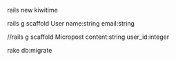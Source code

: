 rails new kiwitime

rails g scaffold User name:string email:string

//rails g scaffold Micropost content:string user_id:integer

rake db:migrate